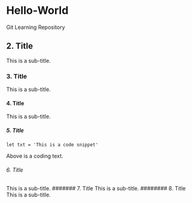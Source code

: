 # Hello-World
Git Learning Repository
## 2. Title
This is a sub-title.
### 3. Title
This is a sub-title.
#### 4. Title
This is a sub-title.
##### 5. Title
`
let txt = 'This is a code snippet'
`

Above is a coding text.
###### 6. Title
This is a sub-title.
####### 7. Title
This is a sub-title.
######## 8. Title
This is a sub-title.
